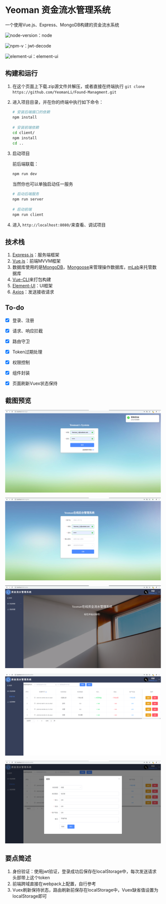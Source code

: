 # Yeoman 资金流水管理系统

一个使用Vue.js、Express、MongoDB构建的资金流水系统

![node-version](https://img.shields.io/npm/v/node.svg)：node

![npm-v](https://img.shields.io/npm/v/jwt-decode.svg)：jwt-decode

![element-ui](https://img.shields.io/npm/v/element-ui.svg)：element-ui



## 构建和运行

1. 在这个页面上下载.zip源文件并解压，或者直接在终端执行 `git clone https://github.com/YeomanLi/Found-Managment.git`

   

2. 进入项目目录，并在你的终端中执行如下命令：

   ```bash
   # 安装后端接口的依赖
   npm install
   
   # 安装前端依赖
   cd client/
   npm install
   cd ..
   ```

   

3. 启动项目

   前后端联载：

   ```bash
   npm run dev
   ```

   

   当然你也可以单独启动任一服务

   ```bash
   # 启动后端服务
   npm run server
   
   # 启动前端
   npm run client
   ```

   

4. 进入 `http://localhost:8080/`来查看、调试项目



## 技术栈

1. [Express.js](http://expressjs.com/)：服务端框架
2. [Vue.js](https://cn.vuejs.org/index.html)：前端MVVM框架
3. 数据库使用的是[MongoDB](http://expressjs.com/)，[Mongoose](https://mongoosejs.com/)来管理操作数据库，[mLab](https://mlab.com/)来托管数据库
4. [Vue-CLI](https://cli.vuejs.org/zh/)来打包构建
5. [Element-UI](https://element.eleme.cn/#/en-US)：UI框架
6. [Axios](https://github.com/axios/axios)：发送接收请求



## To-do

- [x] 登录、注册
- [x] 请求、响应拦截
- [x] 路由守卫
- [x] Token过期处理
- [x] 权限控制
- [x] 组件封装
- [x] 页面刷新Vuex状态保持



## 截图预览

![1](./screenshots/preview-1.png)

![5](./screenshots/preview-5.png)

![2](./screenshots/preview-2.png)

![3](./screenshots/preview-3.png)

![4](./screenshots/preview-4.png)



## 要点简述

1. 身份验证：使用jwt验证，登录成功后保存在localStorage中，每次发送请求头部带上这个token
2. 前端跨域直接在webpack上配置，自行参考
3. Vuex刷新保持状态，路由刷新前保存在localStorage中，Vuex缺省值设置为localStorage即可